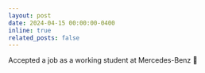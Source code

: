 ```yaml
---
layout: post
date: 2024-04-15 00:00:00-0400
inline: true
related_posts: false
---
```


Accepted a job as a working student at Mercedes-Benz 🥳
